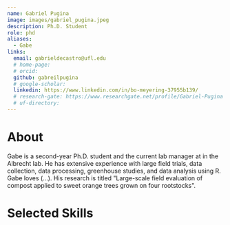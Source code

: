 ```yaml
---
name: Gabriel Pugina
image: images/gabriel_pugina.jpeg
description: Ph.D. Student
role: phd
aliases:
  - Gabe
links:
  email: gabrieldecastro@ufl.edu
  # home-page: 
  # orcid:
  github: gabreilpugina
  # google-scholar: 
  linkedin: https://www.linkedin.com/in/bo-meyering-37955b139/
  # research-gate: https://www.researchgate.net/profile/Gabriel-Pugina
  # uf-directory:
---
```

# About
Gabe is a second-year Ph.D. student and the current lab manager at in the Albrecht lab. He has extensive experience with large field trials, data collection, data processing, greenhouse studies, and data analysis using R. Gabe loves (…). His research is titled "Large-scale field evaluation of compost applied to sweet orange trees grown on four rootstocks".

# Selected Skills